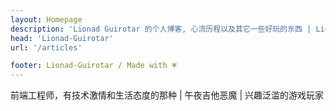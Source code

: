 ```yaml
---
layout: Homepage
description: 'Lionad Guirotar 的个人博客, 心流历程以及其它一些好玩的东西 | Lionad Blogs | Lionad-Guirotar Lionad-Morotar Lionad-RedOne'
head: 'Lionad-Guirotar'
url: '/articles'

footer: Lionad-Guirotar / Made with 💗
---
```


前端工程师，有技术激情和生活态度的那种 | 午夜吉他恶魔 | 兴趣泛滥的游戏玩家
